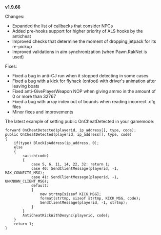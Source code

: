 **v1.9.66**

Changes:
* Expanded the list of callbacks that consider NPCs
* Added pre-hooks support for higher priority of ALS hooks by the anticheat
* Improved checks that determine the moment of dropping jetpack for its re-pickup
* Improved validations in aim synchronization (when Pawn.RakNet is used)

Fixes:
* Fixed a bug in anti-CJ run when it stopped detecting in some cases
* Fixed a bug with a kick for flyhack (onfoot) with driver's animation after leaving boats
* Fixed anti-GivePlayerWeapon NOP when giving ammo in the amount of 0 or more than 32767
* Fixed a bug with array index out of bounds when reading incorrect .cfg files
* Minor fixes and improvements

The latest example of setting public OnCheatDetected in your gamemode:

```pawn
forward OnCheatDetected(playerid, ip_address[], type, code);
public OnCheatDetected(playerid, ip_address[], type, code)
{
	if(type) BlockIpAddress(ip_address, 0);
	else
	{
		switch(code)
		{
			case 5, 6, 11, 14, 22, 32: return 1;
			case 40: SendClientMessage(playerid, -1, MAX_CONNECTS_MSG);
			case 41: SendClientMessage(playerid, -1, UNKNOWN_CLIENT_MSG);
			default:
			{
				new strtmp[sizeof KICK_MSG];
				format(strtmp, sizeof strtmp, KICK_MSG, code);
				SendClientMessage(playerid, -1, strtmp);
			}
		}
		AntiCheatKickWithDesync(playerid, code);
	}
	return 1;
}
```
